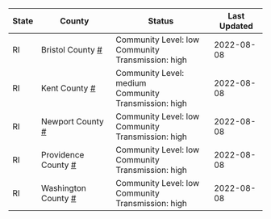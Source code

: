 State | County | Status | Last Updated
--- | --- | --- | --- 
RI | Bristol County <a href="#bristol_county">#</a> | <a name="bristol_county"></a>Community Level: low<br/>Community Transmission: high | 2022-08-08
RI | Kent County <a href="#kent_county">#</a> | <a name="kent_county"></a>Community Level: medium<br/>Community Transmission: high | 2022-08-08
RI | Newport County <a href="#newport_county">#</a> | <a name="newport_county"></a>Community Level: low<br/>Community Transmission: high | 2022-08-08
RI | Providence County <a href="#providence_county">#</a> | <a name="providence_county"></a>Community Level: low<br/>Community Transmission: high | 2022-08-08
RI | Washington County <a href="#washington_county">#</a> | <a name="washington_county"></a>Community Level: low<br/>Community Transmission: high | 2022-08-08
